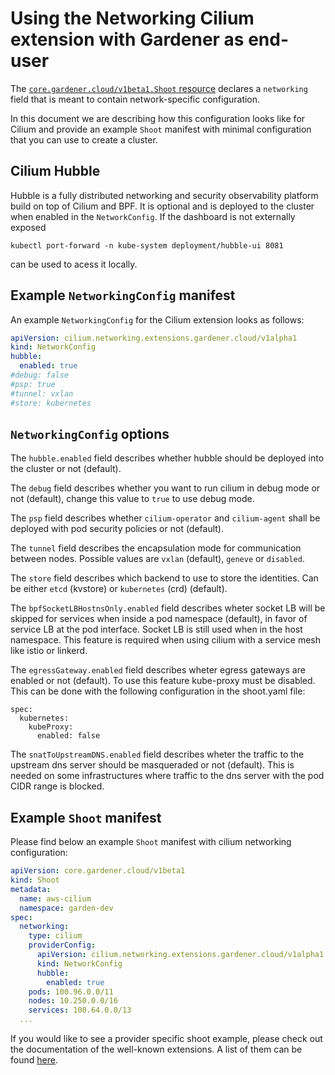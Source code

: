 # Using the Networking Cilium extension with Gardener as end-user

The [`core.gardener.cloud/v1beta1.Shoot` resource](https://github.com/gardener/gardener/blob/master/example/90-shoot.yaml) declares a `networking` field that is meant to contain network-specific configuration.

In this document we are describing how this configuration looks like for Cilium and provide an example `Shoot` manifest with minimal configuration that you can use to create a cluster.

## Cilium Hubble

Hubble is a fully distributed networking and security observability platform build on top of Cilium and BPF. It is optional and is deployed to the cluster when enabled in the `NetworkConfig`.
If the dashboard is not externally exposed
```
kubectl port-forward -n kube-system deployment/hubble-ui 8081
```
can be used to acess it locally.

## Example `NetworkingConfig` manifest

An example `NetworkingConfig` for the Cilium extension looks as follows:

```yaml
apiVersion: cilium.networking.extensions.gardener.cloud/v1alpha1
kind: NetworkConfig
hubble:
  enabled: true
#debug: false
#psp: true
#tunnel: vxlan
#store: kubernetes
```

## `NetworkingConfig` options

The `hubble.enabled` field describes whether hubble should be deployed into the cluster or not (default).

The `debug` field describes whether you want to run cilium in debug mode or not (default), change this value to `true` to use debug mode.

The `psp` field describes whether `cilium-operator` and `cilium-agent` shall be deployed with pod security policies or not (default).

The `tunnel` field describes the encapsulation mode for communication between nodes. Possible values are `vxlan` (default), `geneve` or `disabled`.

The `store` field describes which backend to use to store the identities. Can be either `etcd` (kvstore) or `kubernetes` (crd) (default).

The `bpfSocketLBHostnsOnly.enabled` field describes wheter socket LB will be skipped for services when inside a pod namespace (default), in favor of service LB at the pod interface. Socket LB is still used when in the host namespace. This feature is required when using cilium with a service mesh like istio or linkerd.

The `egressGateway.enabled` field describes wheter egress gateways are enabled or not (default). To use this feature kube-proxy must be disabled. This can be done with the following configuration in the shoot.yaml file:

```
spec:
  kubernetes:
    kubeProxy:
      enabled: false
```

The `snatToUpstreamDNS.enabled` field describes wheter the traffic to the upstream dns server should be masqueraded or not (default). This is needed on some infrastructures where traffic to the dns server with the pod CIDR range is blocked.

## Example `Shoot` manifest

Please find below an example `Shoot` manifest with cilium networking configuration:

```yaml
apiVersion: core.gardener.cloud/v1beta1
kind: Shoot
metadata:
  name: aws-cilium
  namespace: garden-dev
spec:
  networking:
    type: cilium
    providerConfig:
      apiVersion: cilium.networking.extensions.gardener.cloud/v1alpha1
      kind: NetworkConfig
      hubble:
        enabled: true
    pods: 100.96.0.0/11
    nodes: 10.250.0.0/16
    services: 100.64.0.0/13
  ...
```

If you would like to see a provider specific shoot example, please check out the documentation of the well-known extensions. A list of them can be found [here](https://github.com/gardener/gardener/tree/master/extensions#infrastructure-provider).
